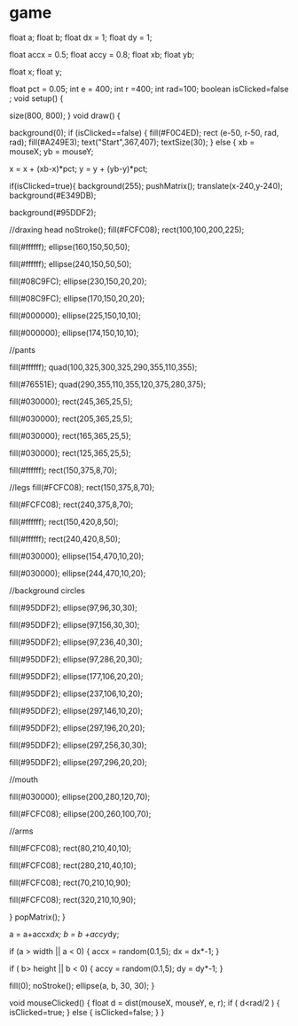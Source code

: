 # game
float a;
float b;
float dx = 1;
float dy = 1;
 
float accx = 0.5;
float accy = 0.8;
float xb;
float yb;
 
float x;
float y;
 
float pct = 0.05;
int e = 400;
int r =400;
int rad=100;
boolean isClicked=false ;
void setup() {
 
  size(800, 800);
}
void draw() {
 
  background(0);
  if (isClicked==false) {
    fill(#F0C4ED);
        rect (e-50, r-50, rad, rad);
  fill(#A249E3);
  text("Start",367,407);
  textSize(30);
  } else {
   xb = mouseX;
  yb = mouseY;
 
  x = x + (xb-x)*pct;
  y = y + (yb-y)*pct;
 
  if(isClicked=true){
      background(255);
pushMatrix();
translate(x-240,y-240);
  background(#E349DB);
 
   background(#95DDF2);
  
  
  
  //draxing head
  noStroke();
  fill(#FCFC08);
  rect(100,100,200,225);
  
  fill(#ffffff);
  ellipse(160,150,50,50);

  fill(#ffffff);
  ellipse(240,150,50,50);
  
  
  fill(#08C9FC);
  ellipse(230,150,20,20);
  
  fill(#08C9FC);
  ellipse(170,150,20,20);
  
  fill(#000000);
  ellipse(225,150,10,10);
  
  fill(#000000);
  ellipse(174,150,10,10);
  
  //pants
  
  fill(#ffffff);
  quad(100,325,300,325,290,355,110,355);
  
  fill(#76551E);
  quad(290,355,110,355,120,375,280,375);
  
  fill(#030000);
  rect(245,365,25,5);
  
  fill(#030000);
  rect(205,365,25,5);
  
  fill(#030000);
  rect(165,365,25,5);
  
  
  fill(#030000);
  rect(125,365,25,5);
  
  fill(#ffffff);
  rect(150,375,8,70);
  
  //legs
  fill(#FCFC08);
  rect(150,375,8,70);
  
  fill(#FCFC08);
  rect(240,375,8,70);
  
  fill(#ffffff);
  rect(150,420,8,50);
  
  fill(#ffffff);
  rect(240,420,8,50);
  
  fill(#030000);
  ellipse(154,470,10,20);
  
  fill(#030000);
  ellipse(244,470,10,20);
  
  //background circles
  
  fill(#95DDF2);
  ellipse(97,96,30,30);
  
  fill(#95DDF2);
  ellipse(97,156,30,30);
  
  fill(#95DDF2);
  ellipse(97,236,40,30);
  
  fill(#95DDF2);
  ellipse(97,286,20,30);
  
  fill(#95DDF2);
  ellipse(177,106,20,20);
  
  
  fill(#95DDF2);
  ellipse(237,106,10,20);
  
  fill(#95DDF2);
  ellipse(297,146,10,20);
  
  fill(#95DDF2);
  ellipse(297,196,20,20);
  
   fill(#95DDF2);
  ellipse(297,256,30,30);
  
  
  fill(#95DDF2);
  ellipse(297,296,20,20);
  
 //mouth
 
 
 
 
 fill(#030000);
 ellipse(200,280,120,70);
  
  fill(#FCFC08);
 ellipse(200,260,100,70);
  
  //arms
  
  fill(#FCFC08);
  rect(80,210,40,10);
  
  fill(#FCFC08);
  rect(280,210,40,10);
  
  
   fill(#FCFC08);
  rect(70,210,10,90);
  
  fill(#FCFC08);
  rect(320,210,10,90);
  
  
  
}
  popMatrix();
  }
 
 
  a = a+accx*dx;
  b = b +accy*dy;
 
  if (a > width || a < 0)
  {
    accx = random(0.1,5);
    dx = dx*-1;
  }
 
  if ( b> height || b < 0) {
    accy = random(0.1,5);
    dy = dy*-1;
  }
 
 
  fill(0);
  noStroke();
  ellipse(a, b, 30, 30);
}
  
 
 
 
 
 
void mouseClicked() {
  float d = dist(mouseX, mouseY, e, r);
  if ( d<rad/2 ) {
    isClicked=true;
  } else {
    isClicked=false;
  }
}
 
